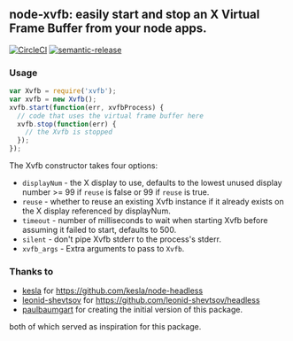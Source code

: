node-xvfb: easily start and stop an X Virtual Frame Buffer from your node apps.
-----

[![CircleCI](https://circleci.com/gh/cypress-io/node-xvfb.svg?style=svg)](https://circleci.com/gh/cypress-io/node-xvfb)
[![semantic-release](https://img.shields.io/badge/%20%20%F0%9F%93%A6%F0%9F%9A%80-semantic--release-e10079.svg)](https://github.com/semantic-release/semantic-release)

### Usage

```javascript
var Xvfb = require('xvfb');
var xvfb = new Xvfb();
xvfb.start(function(err, xvfbProcess) {
  // code that uses the virtual frame buffer here
  xvfb.stop(function(err) {
    // the Xvfb is stopped
  });
});
```

The Xvfb constructor takes four options:

* <code>displayNum</code> - the X display to use, defaults to the lowest unused display number >= 99 if <code>reuse</code> is false or 99 if <code>reuse</code> is true.
* <code>reuse</code> - whether to reuse an existing Xvfb instance if it already exists on the X display referenced by displayNum.
* <code>timeout</code> - number of milliseconds to wait when starting Xvfb before assuming it failed to start, defaults to 500.
* <code>silent</code> - don't pipe Xvfb stderr to the process's stderr.
* <code>xvfb_args</code> - Extra arguments to pass to `Xvfb`.

### Thanks to

* [kesla](https://github.com/kesla) for https://github.com/kesla/node-headless
* [leonid-shevtsov](https://github.com/leonid-shevtsov) for https://github.com/leonid-shevtsov/headless
* [paulbaumgart](https://github.com/paulbaumgart) for creating the initial version of this package.

both of which served as inspiration for this package.
